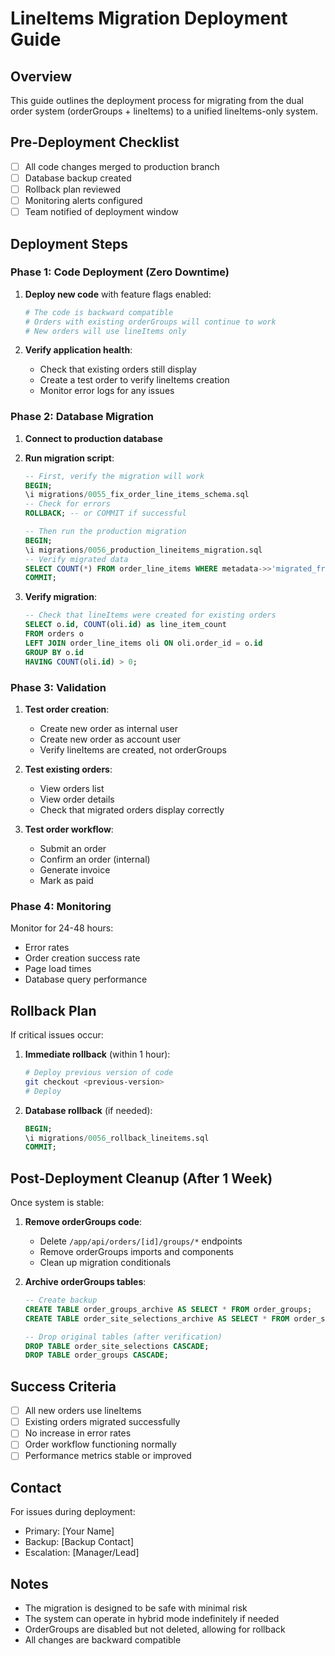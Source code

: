 # LineItems Migration Deployment Guide

## Overview
This guide outlines the deployment process for migrating from the dual order system (orderGroups + lineItems) to a unified lineItems-only system.

## Pre-Deployment Checklist

- [ ] All code changes merged to production branch
- [ ] Database backup created
- [ ] Rollback plan reviewed
- [ ] Monitoring alerts configured
- [ ] Team notified of deployment window

## Deployment Steps

### Phase 1: Code Deployment (Zero Downtime)

1. **Deploy new code** with feature flags enabled:
   ```bash
   # The code is backward compatible
   # Orders with existing orderGroups will continue to work
   # New orders will use lineItems only
   ```

2. **Verify application health**:
   - Check that existing orders still display
   - Create a test order to verify lineItems creation
   - Monitor error logs for any issues

### Phase 2: Database Migration

1. **Connect to production database**

2. **Run migration script**:
   ```sql
   -- First, verify the migration will work
   BEGIN;
   \i migrations/0055_fix_order_line_items_schema.sql
   -- Check for errors
   ROLLBACK; -- or COMMIT if successful
   
   -- Then run the production migration
   BEGIN;
   \i migrations/0056_production_lineitems_migration.sql
   -- Verify migrated data
   SELECT COUNT(*) FROM order_line_items WHERE metadata->>'migrated_from_group' IS NOT NULL;
   COMMIT;
   ```

3. **Verify migration**:
   ```sql
   -- Check that lineItems were created for existing orders
   SELECT o.id, COUNT(oli.id) as line_item_count
   FROM orders o
   LEFT JOIN order_line_items oli ON oli.order_id = o.id
   GROUP BY o.id
   HAVING COUNT(oli.id) > 0;
   ```

### Phase 3: Validation

1. **Test order creation**:
   - Create new order as internal user
   - Create new order as account user
   - Verify lineItems are created, not orderGroups

2. **Test existing orders**:
   - View orders list
   - View order details
   - Check that migrated orders display correctly

3. **Test order workflow**:
   - Submit an order
   - Confirm an order (internal)
   - Generate invoice
   - Mark as paid

### Phase 4: Monitoring

Monitor for 24-48 hours:
- Error rates
- Order creation success rate
- Page load times
- Database query performance

## Rollback Plan

If critical issues occur:

1. **Immediate rollback** (within 1 hour):
   ```bash
   # Deploy previous version of code
   git checkout <previous-version>
   # Deploy
   ```

2. **Database rollback** (if needed):
   ```sql
   BEGIN;
   \i migrations/0056_rollback_lineitems.sql
   COMMIT;
   ```

## Post-Deployment Cleanup (After 1 Week)

Once system is stable:

1. **Remove orderGroups code**:
   - Delete `/app/api/orders/[id]/groups/*` endpoints
   - Remove orderGroups imports and components
   - Clean up migration conditionals

2. **Archive orderGroups tables**:
   ```sql
   -- Create backup
   CREATE TABLE order_groups_archive AS SELECT * FROM order_groups;
   CREATE TABLE order_site_selections_archive AS SELECT * FROM order_site_selections;
   
   -- Drop original tables (after verification)
   DROP TABLE order_site_selections CASCADE;
   DROP TABLE order_groups CASCADE;
   ```

## Success Criteria

- [ ] All new orders use lineItems
- [ ] Existing orders migrated successfully
- [ ] No increase in error rates
- [ ] Order workflow functioning normally
- [ ] Performance metrics stable or improved

## Contact

For issues during deployment:
- Primary: [Your Name]
- Backup: [Backup Contact]
- Escalation: [Manager/Lead]

## Notes

- The migration is designed to be safe with minimal risk
- The system can operate in hybrid mode indefinitely if needed
- OrderGroups are disabled but not deleted, allowing for rollback
- All changes are backward compatible